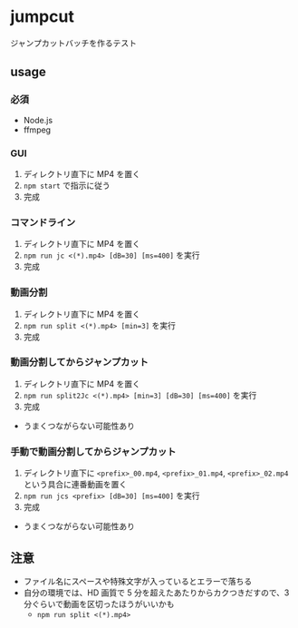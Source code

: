 # jumpcut

ジャンプカットバッチを作るテスト

## usage

### 必須

- Node.js
- ffmpeg

### GUI

1. ディレクトリ直下に MP4 を置く
2. `npm start` で指示に従う
3. 完成

### コマンドライン

1. ディレクトリ直下に MP4 を置く
2. `npm run jc <(*).mp4> [dB=30] [ms=400]` を実行
3. 完成

### 動画分割

1. ディレクトリ直下に MP4 を置く
2. `npm run split <(*).mp4> [min=3]` を実行
3. 完成

### 動画分割してからジャンプカット

1. ディレクトリ直下に MP4 を置く
2. `npm run split2Jc <(*).mp4> [min=3] [dB=30] [ms=400]` を実行
3. 完成

- うまくつながらない可能性あり

### 手動で動画分割してからジャンプカット

1. ディレクトリ直下に `<prefix>_00.mp4`, `<prefix>_01.mp4`, `<prefix>_02.mp4` という具合に連番動画を置く
2. `npm run jcs <prefix> [dB=30] [ms=400]` を実行
3. 完成

- うまくつながらない可能性あり

## 注意

- ファイル名にスペースや特殊文字が入っているとエラーで落ちる
- 自分の環境では、HD 画質で 5 分を超えたあたりからカクつきだすので、3 分ぐらいで動画を区切ったほうがいいかも
  - `npm run split <(*).mp4>`
